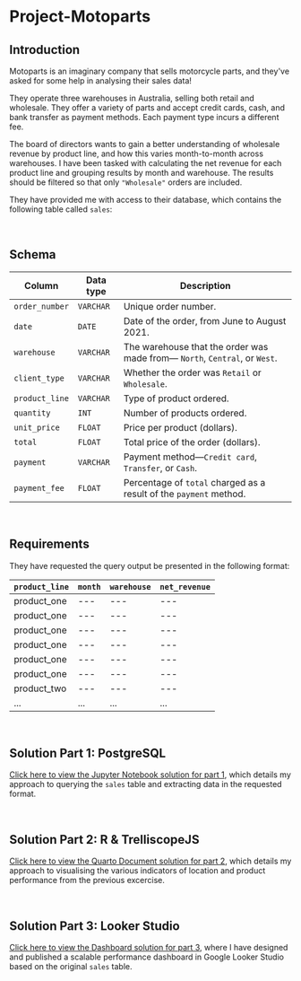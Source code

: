 # Project-Motoparts

## Introduction

Motoparts is an imaginary company that sells motorcycle parts, and they've asked for some help in analysing their sales data!

They operate three warehouses in Australia, selling both retail and wholesale. They offer a variety of parts and accept credit cards, cash, and bank transfer as payment methods. Each payment type incurs a different fee.

The board of directors wants to gain a better understanding of wholesale revenue by product line, and how this varies month-to-month across warehouses. I have been tasked with calculating the net revenue for each product line and grouping results by month and warehouse. The results should be filtered so that only `"Wholesale"` orders are included.

They have provided me with access to their database, which contains the following table called `sales`:

<br>

## Schema
| Column | Data type | Description |
|--------|-----------|-------------|
| `order_number` | `VARCHAR` | Unique order number. |
| `date` | `DATE` | Date of the order, from June to August 2021. |
| `warehouse` | `VARCHAR` | The warehouse that the order was made from&mdash; `North`, `Central`, or `West`. |
| `client_type` | `VARCHAR` | Whether the order was `Retail` or `Wholesale`. |
| `product_line` | `VARCHAR` | Type of product ordered. |
| `quantity` | `INT` | Number of products ordered. | 
| `unit_price` | `FLOAT` | Price per product (dollars). |
| `total` | `FLOAT` | Total price of the order (dollars). |
| `payment` | `VARCHAR` | Payment method&mdash;`Credit card`, `Transfer`, or `Cash`. |
| `payment_fee` | `FLOAT` | Percentage of `total` charged as a result of the `payment` method. |

<br>

## Requirements

They have requested the query output be presented in the following format:

| `product_line` | `month` | `warehouse` |	`net_revenue` |
|----------------|-----------|----------------------------|--------------|
| product_one | --- | --- | --- |
| product_one | --- | --- | --- |
| product_one | --- | --- | --- |
| product_one | --- | --- | --- |
| product_one | --- | --- | --- |
| product_one | --- | --- | --- |
| product_two | --- | --- | --- |
| ... | ... | ... | ... |

<br>

## Solution Part 1: PostgreSQL

[Click here to view the Jupyter Notebook solution for part 1](https://github.com/tom-stannard/Project-Motoparts/blob/main/project-motoparts.ipynb), which details my approach to querying the `sales` table and extracting data in the requested format. 

<br>

## Solution Part 2: R & TrelliscopeJS

[Click here to view the Quarto Document solution for part 2](https://tom-stannard.github.io/Project-Motoparts/), which details my approach to visualising the various indicators of location and product performance from the previous excercise.

<br>

## Solution Part 3: Looker Studio

[Click here to view the Dashboard solution for part 3](/), where I have designed and published a scalable performance dashboard in Google Looker Studio based on the original `sales` table. 
